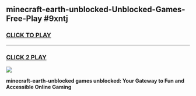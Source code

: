 
## minecraft-earth-unblocked-Unblocked-Games-Free-Play #9xntj
<h3>
<a href="https://us.freeplayer.one?title=minecraft-earth-unblocked&ref=9M">CLICK TO PLAY</a></h3>
<hr>

<h3>
<a href="https://us.freeplayer.one?title=minecraft-earth-unblocked&ref=9M">CLICK 2 PLAY</a>
  
</h3>

<a href="https://us.freeplayer.one?title=minecraft-earth-unblocked&ref=9M"><img src="https://clearcache.store/games.png"></a>


**minecraft-earth-unblocked games unblocked: Your Gateway to Fun and Accessible Online Gaming**

